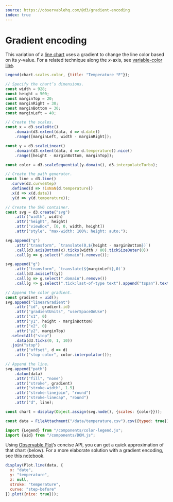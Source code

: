 ```yaml
---
source: https://observablehq.com/@d3/gradient-encoding
index: true
---
```


# Gradient encoding

This variation of a [line chart](/d3/line-chart) uses a gradient to change the line color based on its _y_-value. For a related technique along the _x_-axis, see [variable-color line](/d3/variable-color-line).

```js
Legend(chart.scales.color, {title: "Temperature °F"});
```

```js echo
// Specify the chart’s dimensions.
const width = 928;
const height = 500;
const marginTop = 20;
const marginRight = 30;
const marginBottom = 30;
const marginLeft = 40;

// Create the scales.
const x = d3.scaleUtc()
    .domain(d3.extent(data, d => d.date))
    .range([marginLeft, width - marginRight]);

const y = d3.scaleLinear()
    .domain(d3.extent(data, d => d.temperature)).nice()
    .range([height - marginBottom, marginTop]);

const color = d3.scaleSequential(y.domain(), d3.interpolateTurbo);

// Create the path generator.
const line = d3.line()
  .curve(d3.curveStep)
  .defined(d => !isNaN(d.temperature))
  .x(d => x(d.date))
  .y(d => y(d.temperature));

// Create the SVG container.
const svg = d3.create("svg")
    .attr("width", width)
    .attr("height", height)
    .attr("viewBox", [0, 0, width, height])
    .attr("style", "max-width: 100%; height: auto;");

svg.append("g")
    .attr("transform", `translate(0,${height - marginBottom})`)
    .call(d3.axisBottom(x).ticks(width / 80).tickSizeOuter(0))
    .call(g => g.select(".domain").remove());

svg.append("g")
    .attr("transform", `translate(${marginLeft},0)`)
    .call(d3.axisLeft(y))
    .call(g => g.select(".domain").remove())
    .call(g => g.select(".tick:last-of-type text").append("tspan").text("°F"));

// Append the color gradient.
const gradient = uid();
svg.append("linearGradient")
    .attr("id", gradient.id)
    .attr("gradientUnits", "userSpaceOnUse")
    .attr("x1", 0)
    .attr("y1", height - marginBottom)
    .attr("x2", 0)
    .attr("y2", marginTop)
  .selectAll("stop")
    .data(d3.ticks(0, 1, 10))
  .join("stop")
    .attr("offset", d => d)
    .attr("stop-color", color.interpolator());

// Append the line.
svg.append("path")
    .datum(data)
    .attr("fill", "none")
    .attr("stroke", gradient)
    .attr("stroke-width", 1.5)
    .attr("stroke-linejoin", "round")
    .attr("stroke-linecap", "round")
    .attr("d", line);

const chart = display(Object.assign(svg.node(), {scales: {color}}));
```

```js echo
const data = FileAttachment("/data/temperature.csv").csv({typed: true});
```

```js echo
import {Legend} from "/components/color-legend.js";
import {uid} from "/components/DOM.js";
```

Using [Observable Plot](/plot/)’s concise API, you can get a quick approximation of that chart (below). For a more elaborate solution with a gradient encoding, see [this notebook](https://observablehq.com/@observablehq/plot-gradient-encoding).

```js echo
display(Plot.line(data, {
  x: "date",
  y: "temperature",
  z: null,
  stroke: "temperature",
  curve: "step-before"
}).plot({nice: true}));
```

